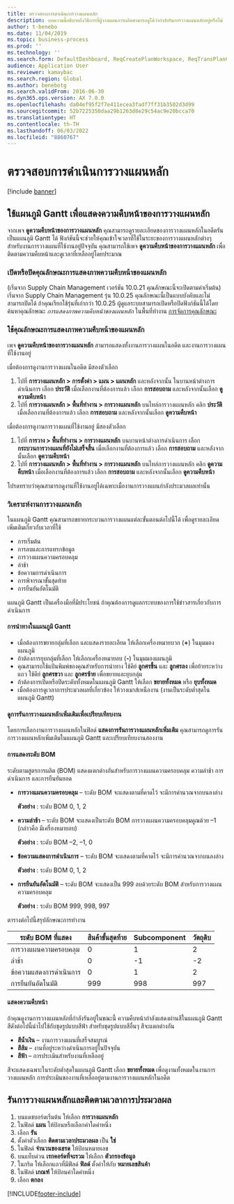 ```yaml
---
title: ตรวจสอบการดำเนินการวางแผนหลัก
description: บทความนี้อธิบายถึงวิธีการที่ผู้วางแผนการผลิตสามารถดูได้ว่ากำลังรันการวางแผนหลักอยู่หรือไม่
author: t-benebo
ms.date: 11/04/2019
ms.topic: business-process
ms.prod: ''
ms.technology: ''
ms.search.form: DefaultDashboard, ReqCreatePlanWorkspace, ReqTransPlanCard, SysQueryForm, InventItemIdLookupSimple, ReqLog, ReqProcessTaskTrace
audience: Application User
ms.reviewer: kamaybac
ms.search.region: Global
ms.author: benebotg
ms.search.validFrom: 2016-06-30
ms.dyn365.ops.version: AX 7.0.0
ms.openlocfilehash: da04ef95f2f7e411ecea3fadf7ff31b3502d3d99
ms.sourcegitcommit: 52b7225350daa29b1263d8e29c54ac9e20bcca70
ms.translationtype: HT
ms.contentlocale: th-TH
ms.lasthandoff: 06/03/2022
ms.locfileid: "8860767"
---
```

# <a name="monitor-a-master-planning-run"></a>ตรวจสอบการดำเนินการวางแผนหลัก

[!include [banner](../../includes/banner.md)]

## <a name="use-a-gantt-chart-to-visualize-master-planning-progress"></a>ใช้แผนภูมิ Gantt เพื่อแสดงความคืบหน้าของการวางแผนหลัก

จากเพจ **ดูความคืบหน้าของการวางแผนหลัก** คุณสามารถดูรายละเอียดของการวางแผนหลักในอดีตรันเป็นแผนภูมิ Gantt ได้ ฟังก์ชันนี้จะช่วยให้คุณเข้าใจเวลาที่ใช้ในระยะของการวางแผนหลักต่างๆ สำหรับงานการวางแผนที่ใช้งานอยู่ปัจจุบัน คุณสามารถใช้เพจ **ดูความคืบหน้าของการวางแผนหลัก** เพื่อติดตามความคืบหน้าและดูเวลาที่เหลืออยู่โดยประมาณ

### <a name="turn-the-master-plan-progress-visualization-feature-on-or-off"></a>เปิดหรือปิดคุณลักษณะการแสดงภาพความคืบหน้าของแผนหลัก

(เริ่มจาก Supply Chain Management เวอร์ชัน 10.0.21 คุณลักษณะนี้จะเปิดตามค่าเริ่มต้น) เริ่มจาก Supply Chain Management รุ่น 10.0.25 คุณลักษณะนี้เป็นแบบบังคับและไม่สามารถปิดได้ ถ้าคุณเรียกใช้รุ่นที่เก่ากว่า 10.0.25 ผู้ดูแลระบบสามารถเปิดหรือปิดฟังก์ชันนี้ได้โดยค้นหาคุณลักษณะ *การแสดงภาพความคืบหน้าของแผนหลัก* ในพื้นที่ทำงาน [การจัดการคุณลักษณะ](../../../fin-ops-core/fin-ops/get-started/feature-management/feature-management-overview.md)

### <a name="use-the-master-plan-progress-visualization-feature"></a>ใช้คุณลักษณะการแสดงภาพความคืบหน้าของแผนหลัก

เพจ **ดูความคืบหน้าของการวางแผนหลัก** สามารถแสดงทั้งงานการวางแผนในอดีต และงานการวางแผนที่ใช้งานอยู่ 

เมื่อต้องการดูงานการวางแผนในอดีต มีสองตัวเลือก 

1. ไปที่ **การวางแผนหลัก \> การตั้งค่า \> แผน \> แผนหลัก** และหลังจากนั้น ในบานหน้าต่างการดำเนินการ เลือก **ประวัติ** เมื่อเลือกงานที่ต้องการแล้ว เลือก **การสอบถาม** และหลังจากนั้นเลือก **ดูความคืบหน้า**
1. ไปที่ **การวางแผนหลัก \> พื้นที่ทำงาน \> การวางแผนหลัก** บนไทล์การวางแผนหลัก คลิก **ประวัติ** เมื่อเลือกงานที่ต้องการแล้ว เลือก **การสอบถาม** และหลังจากนั้นเลือก **ดูความคืบหน้า**

เมื่อต้องการดูงานการวางแผนที่ใช้งานอยู่ มีสองตัวเลือก 
1. ไปที่ **การวาง \> พื้นที่ทำงาน \> การวางแผนหลัก** บนบานหน้าต่างการดำเนินการ เลือก **กระบวนการวางแผนที่ยังไม่เสร็จสิ้น** เมื่อเลือกงานที่ต้องการแล้ว เลือก **การสอบถาม** และหลังจากนั้นเลือก **ดูความคืบหน้า**
1. ไปที่ **การวางแผนหลัก \> พื้นที่ทำงาน \> การวางแผนหลัก** บนไทล์การวางแผนหลัก คลิก **ดูความคืบหน้า** เมื่อเลือกงานที่ต้องการแล้ว เลือก **การสอบถาม** และหลังจากนั้นเลือก **ดูความคืบหน้า**

โปรดทราบว่าคุณสามารถดูงานที่ใช้งานอยู่ได้เฉพาะเมื่องานการวางแผนกำลังประมวลผลเท่านั้น

### <a name="analyze-a-master-planning-job"></a>วิเคราะห์งานการวางแผนหลัก

ในแผนภูมิ Gantt คุณสามารถขยายกระบวนการวางแผนแต่ละขั้นตอนต่อไปนี้ได้ เพื่อดูรายละเอียดเพิ่มเติมเกี่ยวกับเวลาที่ใช้

- การเริ่มต้น
- การลบและการแทรกข้อมูล
- การวางแผนความครอบคลุม
- ล่าช้า
- ข้อความการดำเนินการ
- การพิจารณาขั้นสุดท้าย
- การยืนยันอัตโนมัติ

แผนภูมิ Gantt เป็นเครื่องมือที่มีประโยชน์ ถ้าคุณต้องการดูผลกระทบของการใช้ข่าวสารเกี่ยวกับการดำเนินการ

#### <a name="navigation-in-the-gantt-chart"></a>การนำทางในแผนภูมิ Gantt

- เมื่อต้องการขยายกลุ่มที่เลือก และแสดงรายละเอียด ให้เลือกเครื่องหมายบวก (**+**) ในมุมมองแผนภูมิ
- ถ้าต้องการยุบกลุ่มที่เลือก ให้เลือกเครื่องหมายลบ (**-**) ในมุมมองแผนภูมิ
- คุณสามารถใช้แป้นพิมพ์ของคุณสำหรับการนำทาง ใช้คีย์ **ลูกศรขึ้น** และ **ลูกศรลง** เพื่อย้ายระหว่างแถว ใช้คีย์ **ลูกศรขวา** และ **ลูกศรซ้าย** เพื่อขยายและยุบกลุ่ม
- ถ้าต้องการเปิดหรือปิดระดับทั้งหมดในแผนภูมิ Gantt ให้เลือก **ขยายทั้งหมด** หรือ **ยุบทั้งหมด**
- เมื่อต้องการดูเวลาการประมวลผลที่เกี่ยวข้อง ให้วางเมาส์เหนืองาน (งานเป็นระดับต่ำสุดในแผนภูมิ Gantt)

#### <a name="view-an-additional-master-planning-run-to-compare-jobs"></a>ดูการรันการวางแผนหลักเพิ่มเติมเพื่อเปรียบเทียบงาน

โดยการเลือกงานการวางแผนหลักในฟิลด์ **แสดงการรันการวางแผนหลักเพิ่มเติม** คุณสามารถดูการรันการวางแผนหลักเพิ่มเติมในแผนภูมิ Gantt และเปรียบเทียบงานสองงาน

#### <a name="bom-level-display"></a>การแสดงระดับ BOM

ระดับตามสูตรการผลิต (BOM) แสดงแตกต่างกันสำหรับการวางแผนความครอบคลุม ความล่าช้า การดำเนินการ และการยืนยันยอด

- **การวางแผนความครอบคลุม** – ระดับ BOM จะแสดงตามที่คาดไว้ จะมีการคำนวณจากบนลงล่าง

    **ตัวอย่าง** : ระดับ BOM 0, 1, 2

- **ความล่าช้า** – ระดับ BOM จะแสดงเป็นระดับ BOM การวางแผนความครอบคลุมคูณด้วย –1 (กล่าวคือ มีเครื่องหมายลบ)

    **ตัวอย่าง** : ระดับ BOM –2, –1, 0

- **ข้อความแสดงการดำเนินการ** – ระดับ BOM จะแสดงตามที่คาดไว้ จะมีการคำนวณจากบนลงล่าง

    **ตัวอย่าง** : ระดับ BOM 0, 1, 2

- **การยืนยันอัตโนมัติ** – ระดับ BOM จะแสดงเป็น 999 ลบด้วยระดับ BOM สำหรับการวางแผนความครอบคลุม

    **ตัวอย่าง** : ระดับ BOM 999, 998, 997

ตารางต่อไปนี้สรุปลักษณะการทำงาน

| ระดับ BOM ที่แสดง | สินค้าขั้นสุดท้าย | Subcomponent | วัตถุดิบ |
|---|---|---|---|
| การวางแผนความครอบคลุม | 0 | 1 | 2 |
| ล่าช้า | 0 | -1 | -2 |
| ข้อความแสดงการดำเนินการ | 0 | 1 | 2 |
| การยืนยันอัตโนมัติ | 999 | 998 | 997 |

#### <a name="visualize-progress"></a>แสดงความคืบหน้า

ถ้าคุณดูงานการวางแผนหลักที่กำลังรันอยู่ในขณะนี้ ความคืบหน้ากำลังแสดงผ่านสีในแผนภูมิ Gantt สีดังต่อไปนี้นำไปใช้กับชุดรูปแบบสีฟ้า สำหรับชุดรูปแบบสีอื่นๆ สีจะแตกต่างกัน

- **สีน้ำเงิน** – งานการวางแผนที่เสร็จสมบูรณ์
- **สีส้ม** – งานที่อยู่ระหว่างดำเนินการอยู่ในปัจจุบัน
- **สีฟ้า** – การประเมินสำหรับงานที่เหลืออยู่

สีจะแสดงเฉพาะในระดับต่ำสุดในแผนภูมิ Gantt เลือก **ขยายทั้งหมด** เพื่อดูงานทั้งหมดในงานการวางแผนหลัก การประเมินของงานที่เหลืออยู่ตามงานการวางแผนหลักในอดีต

## <a name="run-master-planning-and-track-processing-time"></a>รันการวางแผนหลักและติดตามเวลาการประมวลผล

1. บนแดชบอร์ดเริ่มต้น ให้เลือก **การวางแผนหลัก**
1. ในฟิลด์ **แผน** ให้ป้อนหรือเลือกค่าใดค่าหนึ่ง
1. เลือก **รัน**
1. ตั้งค่าตัวเลือก **ติดตามเวลาประมวลผล** เป็น **ใช่**
1. ในฟิลด์ **จำนวนของเธรด** ให้ป้อนหมายเลข
1. บนแท็บด่วน **เรกคอร์ดที่จะรวม** ให้เลือก **ตัวกรองข้อมูล**
1. ในกริด ให้เลือกแถวที่มีฟิลด์ **ฟิลด์** ตั้งค่าให้กับ **หมายเลขสินค้า**
1. ในฟิลด์ **เกณฑ์** ให้ป้อนค่าใดค่าหนึ่ง
1. เลือก **ตกลง**


[!INCLUDE[footer-include](../../../includes/footer-banner.md)]